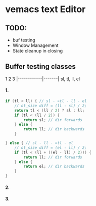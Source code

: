 # vemacs text Editor


## TODO:
- buf testing
- Window Management
- State cleanup in closing

## Buffer testing classes
1            2       3
|------------|-------|
sl, tl, ll, el
#### 1.
```c
if (tl < ll) { // sl - »tl - ll - el
    // ot_size diff = (ll - sl) / 2;
    return tl < (ll / 2) ? sl : ll;
    if (tl < (ll / 2)) {
        return sl; // dir forwards
    } else {
        return ll; // dir backwards
    }

} else { // sl - ll - »tl - el
    // ot_size diff = (el - ll) / 2;
    if (tl < (ll + ((el - ll) / 2))) {
        return ll; // dir forwards
    } else {
        return el; // dir backwards
    }
}


```
#### 2.

#### 3.

